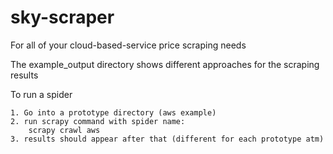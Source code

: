 # sky-scraper
For all of your cloud-based-service price scraping needs

The example_output directory shows different approaches for the scraping results

To run a spider

	1. Go into a prototype directory (aws example)
	2. run scrapy command with spider name:
		scrapy crawl aws
	3. results should appear after that (different for each prototype atm)